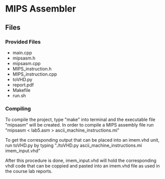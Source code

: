 
# MIPS Assembler

## Files
### Provided Files
- main.cpp
- mipsasm.h
- mipsasm.cpp
- MIPS\_instruction.h
- MIPS\_instruction.cpp
- toVHD.py
- report.pdf
- Makefile 
- run.sh

### Compiling

To compile the project, type "make" into terminal and the executable file
"mipsasm" will be created. In order to compile a MIPS assembly file run
"mipsasm < lab5.asm > ascii\_machine\_instructions.mi"

To get the corresponding output that can be placed into an imem.vhd unit,
run toVHD.py by typing "./toVHD.py ascii\_machine\_instructions.mi 
imem\_input.vhd"

After this procedure is done, imem\_input.vhd will hold the corresponding 
vhdl code that can be coppied and pasted into an imem.vhd file as used in
the course lab reports.

    



